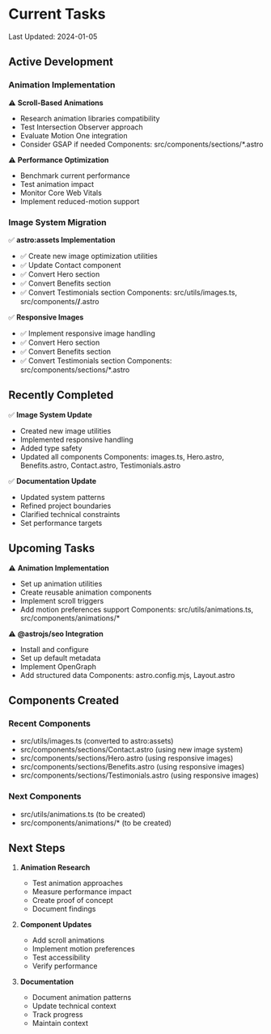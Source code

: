 # Current Tasks

Last Updated: 2024-01-05

## Active Development

### Animation Implementation

⚠️ **Scroll-Based Animations**

- Research animation libraries compatibility
- Test Intersection Observer approach
- Evaluate Motion One integration
- Consider GSAP if needed
Components: src/components/sections/*.astro

⚠️ **Performance Optimization**

- Benchmark current performance
- Test animation impact
- Monitor Core Web Vitals
- Implement reduced-motion support

### Image System Migration

✅ **astro:assets Implementation**

- ✅ Create new image optimization utilities
- ✅ Update Contact component
- ✅ Convert Hero section
- ✅ Convert Benefits section
- ✅ Convert Testimonials section
Components: src/utils/images.ts, src/components/**/**.astro

✅ **Responsive Images**

- ✅ Implement responsive image handling
- ✅ Convert Hero section
- ✅ Convert Benefits section
- ✅ Convert Testimonials section
Components: src/components/sections/*.astro

## Recently Completed

✅ **Image System Update**

- Created new image utilities
- Implemented responsive handling
- Added type safety
- Updated all components
Components: images.ts, Hero.astro, Benefits.astro, Contact.astro, Testimonials.astro

✅ **Documentation Update**

- Updated system patterns
- Refined project boundaries
- Clarified technical constraints
- Set performance targets

## Upcoming Tasks

⚠️ **Animation Implementation**

- Set up animation utilities
- Create reusable animation components
- Implement scroll triggers
- Add motion preferences support
Components: src/utils/animations.ts, src/components/animations/*

⚠️ **@astrojs/seo Integration**

- Install and configure
- Set up default metadata
- Implement OpenGraph
- Add structured data
Components: astro.config.mjs, Layout.astro

## Components Created

### Recent Components

- src/utils/images.ts (converted to astro:assets)
- src/components/sections/Contact.astro (using new image system)
- src/components/sections/Hero.astro (using responsive images)
- src/components/sections/Benefits.astro (using responsive images)
- src/components/sections/Testimonials.astro (using responsive images)

### Next Components

- src/utils/animations.ts (to be created)
- src/components/animations/* (to be created)

## Next Steps

1. **Animation Research**
   - Test animation approaches
   - Measure performance impact
   - Create proof of concept
   - Document findings

2. **Component Updates**
   - Add scroll animations
   - Implement motion preferences
   - Test accessibility
   - Verify performance

3. **Documentation**
   - Document animation patterns
   - Update technical context
   - Track progress
   - Maintain context
